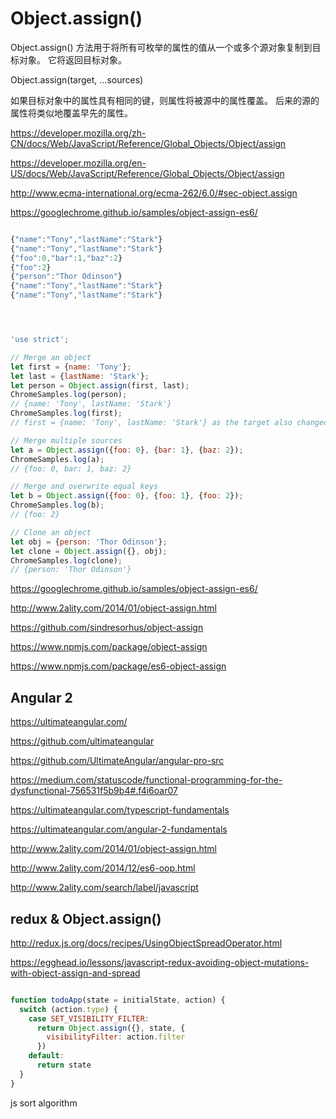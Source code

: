 # Object.assign()



Object.assign() 方法用于将所有可枚举的属性的值从一个或多个源对象复制到目标对象。
它将返回目标对象。


Object.assign(target, ...sources)


如果目标对象中的属性具有相同的键，则属性将被源中的属性覆盖。
后来的源的属性将类似地覆盖早先的属性。




https://developer.mozilla.org/zh-CN/docs/Web/JavaScript/Reference/Global_Objects/Object/assign

https://developer.mozilla.org/en-US/docs/Web/JavaScript/Reference/Global_Objects/Object/assign


http://www.ecma-international.org/ecma-262/6.0/#sec-object.assign


https://googlechrome.github.io/samples/object-assign-es6/



```js

{"name":"Tony","lastName":"Stark"}
{"name":"Tony","lastName":"Stark"}
{"foo":0,"bar":1,"baz":2}
{"foo":2}
{"person":"Thor Odinson"}
{"name":"Tony","lastName":"Stark"}
{"name":"Tony","lastName":"Stark"}




'use strict';

// Merge an object
let first = {name: 'Tony'};
let last = {lastName: 'Stark'};
let person = Object.assign(first, last);
ChromeSamples.log(person);
// {name: 'Tony', lastName: 'Stark'}
ChromeSamples.log(first);
// first = {name: 'Tony', lastName: 'Stark'} as the target also changed

// Merge multiple sources
let a = Object.assign({foo: 0}, {bar: 1}, {baz: 2});
ChromeSamples.log(a);
// {foo: 0, bar: 1, baz: 2}

// Merge and overwrite equal keys
let b = Object.assign({foo: 0}, {foo: 1}, {foo: 2});
ChromeSamples.log(b);
// {foo: 2}

// Clone an object
let obj = {person: 'Thor Odinson'};
let clone = Object.assign({}, obj);
ChromeSamples.log(clone);
// {person: 'Thor Odinson'}

``` 








https://googlechrome.github.io/samples/object-assign-es6/


http://www.2ality.com/2014/01/object-assign.html

https://github.com/sindresorhus/object-assign


https://www.npmjs.com/package/object-assign



https://www.npmjs.com/package/es6-object-assign


## Angular 2 


https://ultimateangular.com/


https://github.com/ultimateangular

https://github.com/UltimateAngular/angular-pro-src



https://medium.com/statuscode/functional-programming-for-the-dysfunctional-756531f5b9b4#.f4i6oar07



https://ultimateangular.com/typescript-fundamentals


https://ultimateangular.com/angular-2-fundamentals






http://www.2ality.com/2014/01/object-assign.html

http://www.2ality.com/2014/12/es6-oop.html

http://www.2ality.com/search/label/javascript




## redux & Object.assign()

http://redux.js.org/docs/recipes/UsingObjectSpreadOperator.html



https://egghead.io/lessons/javascript-redux-avoiding-object-mutations-with-object-assign-and-spread




```js

function todoApp(state = initialState, action) {
  switch (action.type) {
    case SET_VISIBILITY_FILTER:
      return Object.assign({}, state, {
        visibilityFilter: action.filter
      })
    default:
      return state
  }
}

``` 











js sort algorithm





















